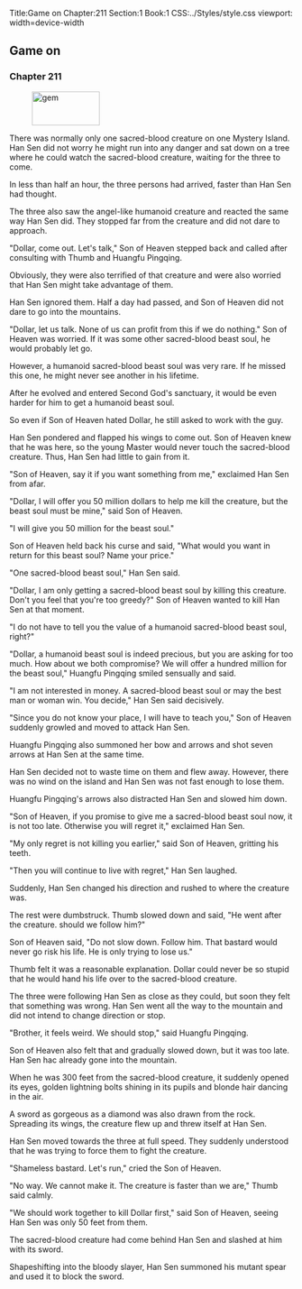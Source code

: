 Title:Game on 
Chapter:211 
Section:1 
Book:1 
CSS:../Styles/style.css 
viewport: width=device-width
  
## Game on
### Chapter 211 
<figure>
	<img src="../Images/gem.gif" alt="gem" id="gem" width="120" height="60" />
</figure>
  

  
  There was normally only one sacred-blood creature on one Mystery Island. Han Sen did not worry he might run into any danger and sat down on a tree where he could watch the sacred-blood creature, waiting for the three to come.

In less than half an hour, the three persons had arrived, faster than Han Sen had thought.

The three also saw the angel-like humanoid creature and reacted the same way Han Sen did. They stopped far from the creature and did not dare to approach.

"Dollar, come out. Let's talk," Son of Heaven stepped back and called after consulting with Thumb and Huangfu Pingqing.

Obviously, they were also terrified of that creature and were also worried that Han Sen might take advantage of them.

Han Sen ignored them. Half a day had passed, and Son of Heaven did not dare to go into the mountains.

"Dollar, let us talk. None of us can profit from this if we do nothing." Son of Heaven was worried. If it was some other sacred-blood beast soul, he would probably let go.

However, a humanoid sacred-blood beast soul was very rare. If he missed this one, he might never see another in his lifetime.

After he evolved and entered Second God's sanctuary, it would be even harder for him to get a humanoid beast soul.

So even if Son of Heaven hated Dollar, he still asked to work with the guy.

Han Sen pondered and flapped his wings to come out. Son of Heaven knew that he was here, so the young Master would never touch the sacred-blood creature. Thus, Han Sen had little to gain from it.

"Son of Heaven, say it if you want something from me," exclaimed Han Sen from afar.

"Dollar, I will offer you 50 million dollars to help me kill the creature, but the beast soul must be mine," said Son of Heaven.

"I will give you 50 million for the beast soul."

Son of Heaven held back his curse and said, "What would you want in return for this beast soul? Name your price."

"One sacred-blood beast soul," Han Sen said.

"Dollar, I am only getting a sacred-blood beast soul by killing this creature. Don't you feel that you're too greedy?" Son of Heaven wanted to kill Han Sen at that moment.

"I do not have to tell you the value of a humanoid sacred-blood beast soul, right?"

"Dollar, a humanoid beast soul is indeed precious, but you are asking for too much. How about we both compromise? We will offer a hundred million for the beast soul," Huangfu Pingqing smiled sensually and said.

"I am not interested in money. A sacred-blood beast soul or may the best man or woman win. You decide," Han Sen said decisively.

"Since you do not know your place, I will have to teach you," Son of Heaven suddenly growled and moved to attack Han Sen.

Huangfu Pingqing also summoned her bow and arrows and shot seven arrows at Han Sen at the same time.

Han Sen decided not to waste time on them and flew away. However, there was no wind on the island and Han Sen was not fast enough to lose them.

Huangfu Pingqing's arrows also distracted Han Sen and slowed him down.

"Son of Heaven, if you promise to give me a sacred-blood beast soul now, it is not too late. Otherwise you will regret it," exclaimed Han Sen.

"My only regret is not killing you earlier," said Son of Heaven, gritting his teeth.

"Then you will continue to live with regret," Han Sen laughed.

Suddenly, Han Sen changed his direction and rushed to where the creature was.

The rest were dumbstruck. Thumb slowed down and said, "He went after the creature. should we follow him?"

Son of Heaven said, "Do not slow down. Follow him. That bastard would never go risk his life. He is only trying to lose us."

Thumb felt it was a reasonable explanation. Dollar could never be so stupid that he would hand his life over to the sacred-blood creature.

The three were following Han Sen as close as they could, but soon they felt that something was wrong. Han Sen went all the way to the mountain and did not intend to change direction or stop.

"Brother, it feels weird. We should stop," said Huangfu Pingqing.

Son of Heaven also felt that and gradually slowed down, but it was too late. Han Sen hac already gone into the mountain.

When he was 300 feet from the sacred-blood creature, it suddenly opened its eyes, golden lightning bolts shining in its pupils and blonde hair dancing in the air.

A sword as gorgeous as a diamond was also drawn from the rock. Spreading its wings, the creature flew up and threw itself at Han Sen.

Han Sen moved towards the three at full speed. They suddenly understood that he was trying to force them to fight the creature.

"Shameless bastard. Let's run," cried the Son of Heaven.

"No way. We cannot make it. The creature is faster than we are," Thumb said calmly.

"We should work together to kill Dollar first," said Son of Heaven, seeing Han Sen was only 50 feet from them.

The sacred-blood creature had come behind Han Sen and slashed at him with its sword.

Shapeshifting into the bloody slayer, Han Sen summoned his mutant spear and used it to block the sword.
